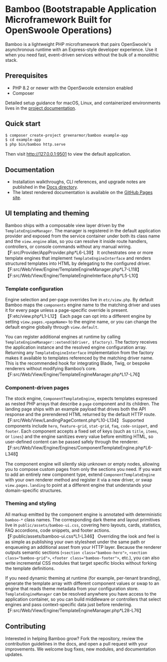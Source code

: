 # Bamboo (Bootstrapable Application Microframework Built for OpenSwoole Operations)

Bamboo is a lightweight PHP microframework that pairs OpenSwoole's asynchronous runtime with an Express-style developer experience. Use it when you need fast, event-driven services without the bulk of a monolithic stack.

## Prerequisites
- PHP 8.2 or newer with the OpenSwoole extension enabled
- Composer

Detailed setup guidance for macOS, Linux, and containerized environments lives in the [project documentation](docs/).

## Quick start
```bash
$ composer create-project greenarmor/bamboo example-app
$ cd example-app
$ php bin/bamboo http.serve
```
Then visit http://127.0.0.1:9501 to view the default application.

## Documentation
- Installation walkthroughs, CLI references, and upgrade notes are published in the [Docs directory](docs/).
- The latest rendered documentation is available on the [GitHub Pages site](https://greenarmor.github.io/bamboo/).

## UI templating and theming
Bamboo ships with a composable view layer driven by the `TemplateEngineManager`. The manager is registered in the default application provider and exposed from the service container under both its class name and the `view.engine` alias, so you can resolve it inside route handlers, controllers, or console commands without any manual wiring.【F:src/Provider/AppProvider.php†L6-L39】 It orchestrates one or more template engines that implement `TemplateEngineInterface` and renders structured templates into HTML by delegating to the configured driver.【F:src/Web/View/Engine/TemplateEngineManager.php†L7-L118】【F:src/Web/View/Engine/TemplateEngineInterface.php†L5-L10】

### Template configuration
Engine selection and per-page overrides live in `etc/view.php`. By default Bamboo maps the `components` engine name to the matching driver and uses it for every page unless a page-specific override is present.【F:etc/view.php†L1-L12】 Each page can opt into a different engine by setting `view.pages.<pageName>` to the engine name, or you can change the default engine globally through `view.default`.

You can register additional engines at runtime by calling `TemplateEngineManager::extend($driver, $factory)`. The factory receives the application instance and the resolved engine configuration array. Returning any `TemplateEngineInterface` implementation from the factory makes it available to templates referenced by the matching driver name. This is the recommended hook for integrating Blade, Twig, or bespoke renderers without modifying Bamboo’s core.【F:src/Web/View/Engine/TemplateEngineManager.php†L17-L76】

### Component-driven pages
The stock engine, `ComponentTemplateEngine`, expects templates expressed as nested PHP arrays that describe a `page` component and its children. The landing page ships with an example payload that drives both the API response and the prerendered HTML returned by the default HTTP route.【F:src/Web/View/LandingPageContent.php†L10-L134】 Supported components include `hero`, `feature-grid`, `stat-grid`, `faq`, `code-snippet`, and `footer`. Each component accepts a fixed set of keys (such as `title`, `items`, or `lines`) and the engine sanitizes every value before emitting HTML, so user-defined content can be passed safely through the renderer.【F:src/Web/View/Engine/Engines/ComponentTemplateEngine.php†L6-L348】

The component engine will silently skip unknown or empty nodes, allowing you to compose custom pages from only the sections you need. If you want to add an entirely new component type, extend `ComponentTemplateEngine` with your own renderer method and register it via a new driver, or swap `view.pages.landing` to point at a different engine that understands your domain-specific structures.

### Theming and styling
All markup emitted by the component engine is annotated with deterministic `bamboo-*` class names. The corresponding dark theme and layout primitives live in `public/assets/bamboo-ui.css`, covering hero layouts, cards, statistics, FAQ accordions, code snippets, and footer actions.【F:public/assets/bamboo-ui.css†L1-L346】 Overriding the look and feel is as simple as publishing your own stylesheet under the same path or enqueueing an additional asset from your HTTP layer. Because the renderer outputs semantic sections (`<section class="bamboo-hero">`, `<section class="bamboo-grid">`, `<footer class="bamboo-footer">`, etc.), you can also write incremental CSS modules that target specific blocks without forking the template definitions.

If you need dynamic theming at runtime (for example, per-tenant branding), generate the template array with different component values or swap to an engine that reads theme metadata from your configuration store. `TemplateEngineManager` can be resolved anywhere you have access to the application container, so you can build middleware or controllers that select engines and pass context-specific data just before rendering.【F:src/Web/View/Engine/TemplateEngineManager.php†L28-L76】

## Contributing
Interested in helping Bamboo grow? Fork the repository, review the contribution guidelines in the docs, and open a pull request with your improvements. We welcome bug fixes, new modules, and documentation updates.
